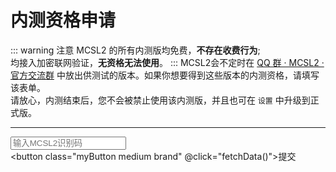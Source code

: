 # 内测资格申请  

::: warning 注意
MCSL2 的所有内测版均免费，**不存在收费行为**;  
均接入加密联网验证，**无资格无法使用**。
:::
MCSL2会不定时在 [QQ 群 · MCSL2 · 官方交流群](/mcsl2/links/mcsl2-qq-group) 中放出供测试的版本。如果你想要得到这些版本的内测资格，请填写该表单。  
请放心，内测结束后，您不会被禁止使用该内测版，并且也可在 `设置` 中升级到正式版。
___

<!-- markdownlint-disable MD033 -->
<script>
export default {
  methods: {
    // 验证识别码是否符合规范
    validateIdentificationCode(identificationCode) {
      return /^[a-zA-Z0-9]{4}-[a-zA-Z0-9]{4}-[a-zA-Z0-9]{4}-[a-zA-Z0-9]{4}$/.test(identificationCode);
    },
    // 处理API错误
    handleApiError(message) {
      var resultElement = document.getElementById('apiResult');
      resultElement.textContent = '发生错误: ' + message;
    },
    // 获取数据
    fetchData() {
      var resultElement = document.getElementById('apiResult');
      var identificationCode = document.getElementById('identificationInput').value;
      var checkPreviewUrl = `https://api.mcsl.com.cn/checkPreviewAvailable?Identification=${identificationCode}`;
      var givePermissionUrl = `https://api.mcsl.com.cn/givePreviewPermission?Identification=${identificationCode}`;

      // 验证识别码格式是否正确
      if (!this.validateIdentificationCode(identificationCode)) {
        this.handleApiError('输入的识别码格式不正确，格式应为 XXXX-XXXX-XXXX-XXXX');
        return;
      }

      // 检查是否有预览权限
      fetch(checkPreviewUrl, {method: 'GET'})
        .then(response => response.json())
        .then(data => {
          if (data.msg.includes('发生错误')) {
            resultElement.textContent = data.msg;
          } else if (data.available) {
            resultElement.textContent = data.msg;
          } else {
            // 给予预览权限
            fetch(givePermissionUrl, {method: 'GET'})
              .then(permissionResponse => permissionResponse.json())
              .then(permissionData => {
                if (permissionData.msg.includes('发生错误')) {
                  resultElement.textContent = permissionData.msg;
                } else {
                  resultElement.textContent = permissionData.msg;
                }
              })
              .catch(error => {
                this.handleApiError(error.message);
              });
          }
        })
        .catch(error => {
          this.handleApiError(error.message);
        });
    }
  }
}
</script>

<input type="text" class="myInput" id="identificationInput" placeholder="输入MCSL2识别码"><br>
<button class="myButton medium brand" @click="fetchData()">提交</button>
<p id="apiResult"></p>

<!-- 
::: details 无法加载？
可能是你的浏览器不支持 iframe 接入方式，你可以选择打开链接:

<https://www.wjx.top/vm/P4PqtSh.aspx>
::: -->
